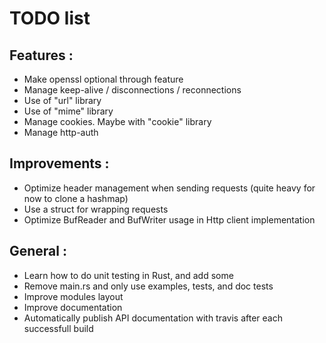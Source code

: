 # TODO list

## Features :
* Make openssl optional through feature
* Manage keep-alive / disconnections / reconnections
* Use of "url" library
* Use of "mime" library
* Manage cookies. Maybe with "cookie" library
* Manage http-auth

## Improvements :
* Optimize header management when sending requests (quite heavy for now to clone a hashmap)
* Use a struct for wrapping requests
* Optimize BufReader and BufWriter usage in Http client implementation

## General :
* Learn how to do unit testing in Rust, and add some
* Remove main.rs and only use examples, tests, and doc tests
* Improve modules layout
* Improve documentation
* Automatically publish API documentation with travis after each successfull build
